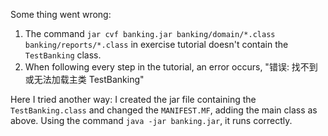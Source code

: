 Some thing went wrong: 

1. The command `jar cvf banking.jar banking/domain/*.class banking/reports/*.class` in exercise tutorial doesn't contain the `TestBanking` class.
2. When following every step in the tutorial, an error occurs, "错误: 找不到或无法加载主类 TestBanking"

Here I tried another way: I created the jar file containing the `TestBanking.class` and changed the `MANIFEST.MF`, adding the main class as above. Using the command `java -jar banking.jar`, it runs correctly.